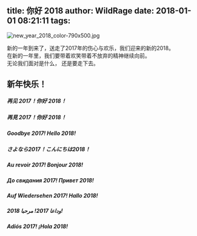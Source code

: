 title: 你好 2018
author: WildRage
date: 2018-01-01 08:21:11
tags:
---
![new_year_2018_color-790x500.jpg](https://i.loli.net/2018/01/01/5a49f0a6c5298.jpg)

新的一年到来了，送走了2017年的伤心与欢乐，我们迎来的新的2018。  
在新的一年里，我们要带着欢笑带着不放弃的精神继续向前。  
无论我们面对是什么， 还是要走下去。

## 新年快乐！ 

##### 再见 2017！你好 2018！  
##### 再見 2017！你好 2018！  
##### Goodbye 2017! Hello 2018!  
##### さよなら2017！こんにちは2018！  
##### Au revoir 2017! Bonjour 2018!  
##### До свидания 2017! Привет 2018!  
##### Auf Wiedersehen 2017! Hallo 2018!  
##### وداعا 2017! مرحبا 2018!   
##### Adiós 2017! ¡Hola 2018!  

